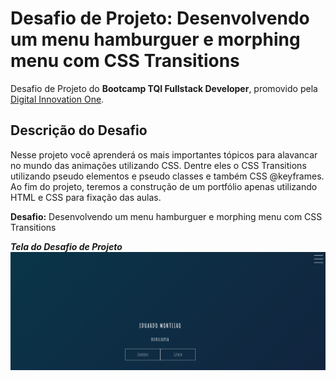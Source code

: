 # Desafio de Projeto: Desenvolvendo um menu hamburguer e morphing menu com CSS Transitions

Desafio de Projeto do **Bootcamp  TQI Fullstack Developer**, promovido pela [Digital Innovation One](https://www.dio.me).


## Descrição do Desafio

Nesse projeto você aprenderá os mais importantes tópicos para alavancar no mundo das animações utilizando CSS. Dentre eles o CSS Transitions utilizando pseudo elementos e pseudo classes e também CSS @keyframes. Ao fim do projeto, teremos a construção de um portfólio apenas utilizando HTML e CSS para fixação das aulas.

**Desafio:** Desenvolvendo um menu hamburguer e morphing menu com CSS Transitions


***Tela do Desafio de Projeto***
![Print do Desafio de Projeto](projeto-final/tela-projeto-final.png)







